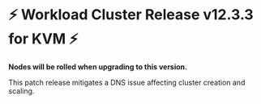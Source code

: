 # :zap: Workload Cluster Release v12.3.3 for KVM :zap:

**Nodes will be rolled when upgrading to this version.**

This patch release mitigates a DNS issue affecting cluster creation and scaling.
